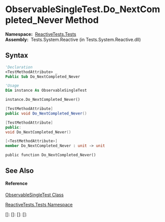 # ObservableSingleTest.Do\_NextCompleted\_Never Method

**Namespace:**  [ReactiveTests.Tests](ReactiveTests.Tests\ReactiveTests.Tests.md)  
**Assembly:**  Tests.System.Reactive (in Tests.System.Reactive.dll)

## Syntax

```vb
'Declaration
<TestMethodAttribute> _
Public Sub Do_NextCompleted_Never
```

```vb
'Usage
Dim instance As ObservableSingleTest

instance.Do_NextCompleted_Never()
```

```csharp
[TestMethodAttribute]
public void Do_NextCompleted_Never()
```

```c++
[TestMethodAttribute]
public:
void Do_NextCompleted_Never()
```

```fsharp
[<TestMethodAttribute>]
member Do_NextCompleted_Never : unit -> unit 
```

```jscript
public function Do_NextCompleted_Never()
```

## See Also

#### Reference

[ObservableSingleTest Class](ObservableSingleTest\ObservableSingleTest.md)

[ReactiveTests.Tests Namespace](ReactiveTests.Tests\ReactiveTests.Tests.md)

[]: 
[]: 
[]: 
[]: 
